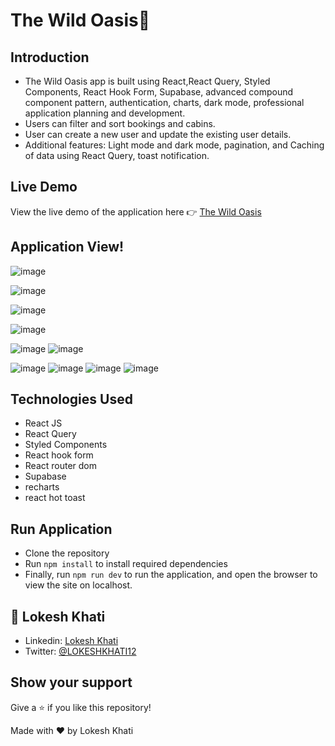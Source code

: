 # The Wild Oasis🏨

## Introduction

- The Wild Oasis app is built using React,React Query, Styled Components, React Hook Form, Supabase, advanced compound component pattern, authentication, charts, dark mode, professional application planning and development.
- Users can filter and sort bookings and cabins.
- User can create a new user and update the existing user details.
- Additional features: Light mode and dark mode, pagination, and Caching of data using React Query, toast notification.

## Live Demo

View the live demo of the application here 👉 [The Wild Oasis](https://the-wild-oasis-lokesh.netlify.app/dashboard)

## Application View!

 <p align="center" width="100%">
   
   ![image](https://github.com/Lokeshkhati/the-wild-oasis/assets/62974339/d250814f-35b5-4a45-b853-11ca88efcb79)

![image](https://github.com/Lokeshkhati/the-wild-oasis/assets/62974339/b643ee04-124f-4d2f-b09f-2dc5d786cb49)

![image](https://github.com/Lokeshkhati/the-wild-oasis/assets/62974339/56a4d070-4129-4bfe-8346-9e33e933950f)

![image](https://github.com/Lokeshkhati/the-wild-oasis/assets/62974339/7b6f06d7-e2f4-4f55-833c-0a9f93cd27e1)

![image](https://github.com/Lokeshkhati/the-wild-oasis/assets/62974339/775150b7-b039-4791-a156-3ee082ddf3dd)
![image](https://github.com/Lokeshkhati/the-wild-oasis/assets/62974339/7748b1b4-546f-4892-b2ce-95fa989ae692)

![image](https://github.com/Lokeshkhati/the-wild-oasis/assets/62974339/7644114e-6f99-4bc4-9b23-a015044680cb)
![image](https://github.com/Lokeshkhati/the-wild-oasis/assets/62974339/fb635f59-8d8f-4761-b0b0-6a06d60161d6)
![image](https://github.com/Lokeshkhati/the-wild-oasis/assets/62974339/b3db864e-f185-41da-8d65-029edbed2747)
![image](https://github.com/Lokeshkhati/the-wild-oasis/assets/62974339/59719bad-fca1-456b-b7fe-45e1bf9639bc)

 </p>

</div>

## Technologies Used

- React JS
- React Query
- Styled Components
- React hook form
- React router dom
- Supabase
- recharts
- react hot toast

## Run Application

- Clone the repository
- Run `npm install` to install required dependencies
- Finally, run `npm run dev` to run the application, and open the browser to view the site on localhost.

## 👤 **Lokesh Khati**

- Linkedin: [Lokesh Khati](https://www.linkedin.com/in/lokesh-khati/)
- Twitter: [@LOKESHKHATI12](https://twitter.com/LOKESHKHATI12)

## Show your support

Give a ⭐️ if you like this repository!

Made with ❤️ by Lokesh Khati
